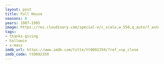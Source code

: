 ```yaml
---
layout: post
title: Full House
seasons: 8
years: 1987–1995
image: https://res.cloudinary.com/special-e/c_scale,w_550,q_auto/f_auto/Series%20posters/Full_House.png
tags:
- thanks-giving
- hallowin
- x-mass
imdb_url: https://www.imdb.com/title/tt0092359/?ref_=vp_close
imdb_code: tt0092359
---
```

